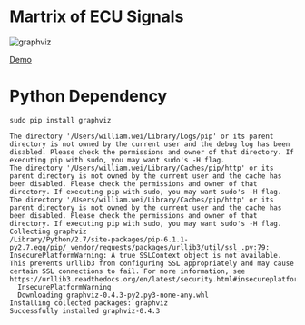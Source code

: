 Martrix of ECU Signals
==========

![graphviz](https://williamjoy.github.io/signal-matrix/graph.dot.svg)

[Demo](https://github.com/williamjoy/signal-matrix/blob/master/output.md)

Python Dependency
==========

`sudo pip install graphviz`

```
The directory '/Users/william.wei/Library/Logs/pip' or its parent directory is not owned by the current user and the debug log has been disabled. Please check the permissions and owner of that directory. If executing pip with sudo, you may want sudo's -H flag.
The directory '/Users/william.wei/Library/Caches/pip/http' or its parent directory is not owned by the current user and the cache has been disabled. Please check the permissions and owner of that directory. If executing pip with sudo, you may want sudo's -H flag.
The directory '/Users/william.wei/Library/Caches/pip/http' or its parent directory is not owned by the current user and the cache has been disabled. Please check the permissions and owner of that directory. If executing pip with sudo, you may want sudo's -H flag.
Collecting graphviz
/Library/Python/2.7/site-packages/pip-6.1.1-py2.7.egg/pip/_vendor/requests/packages/urllib3/util/ssl_.py:79: InsecurePlatformWarning: A true SSLContext object is not available. This prevents urllib3 from configuring SSL appropriately and may cause certain SSL connections to fail. For more information, see https://urllib3.readthedocs.org/en/latest/security.html#insecureplatformwarning.
  InsecurePlatformWarning
  Downloading graphviz-0.4.3-py2.py3-none-any.whl
Installing collected packages: graphviz
Successfully installed graphviz-0.4.3
```
